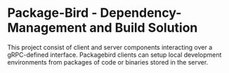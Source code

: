 # Package-Bird - Dependency-Management and Build Solution
This project consist of client and server components interacting over a gRPC-defined interface. Packagebird clients can setup local development environments from packages of code or binaries stored in the server.